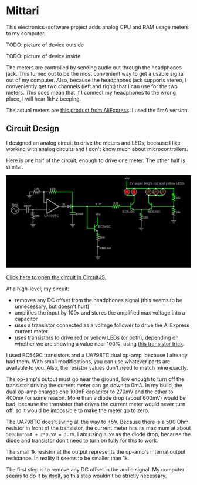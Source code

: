 # Mittari

This electronics+software project adds analog CPU and RAM usage meters to my computer.

TODO: picture of device outside

TODO: picture of device inside

The meters are controlled by sending audio out through the headphones jack.
This turned out to be the most convenient way to get a usable signal out of my computer.
Also, because the headphones jack supports stereo,
I conveniently get two channels (left and right) that I can use for the two meters.
This does mean that if I connect my headphones to the wrong place,
I will hear 1kHz beeping.

The actual meters are [this product from AliExpress](https://www.aliexpress.com/item/1005004735059319.html).
I used the 5mA version.


## Circuit Design

I designed an analog circuit to drive the meters and LEDs,
because I like working with analog circuits
and I don't know much about microcontrollers.

Here is one half of the circuit, enough to drive one meter.
The other half is similar.

![circuit diagram](circuit.png)

[Click here to open the circuit in CircuitJS.](https://www.falstad.com/circuit/circuitjs.html?ctz=CQAgjCAMB0l3BWEB2aA2MBOZAOBaFkAmbSQkBSCkAFgGYKBTAWjDACgAlEZuo8ZGh5oaAoVQhh4UWHRpIqi6AnYBjHnzHghYQVHCx4R43DAtkPGPDSZItsHWR06aRy4WGOAJ21awQoiJRKnx4dgBzX0DRfxAgxSh2AEMQEW0JGhi0KhxaaGDwExlIOhKcZGIaIhsRBAdLWCD5PDAabHlIHDoEBikjdgB3VJi9WN1xdh80zB1MkBn9MBx+qdEFqnXwZcgI-U22fkVB4fA56Ymh1rWdTH519gATdOesfn8qfgfGADMkgFcADYAFzU4FuL3B0UW5hAdFgNneYDqRDkSNwxUgHEirziQTB-Hi+h2l3B73x8wu5LJRHwzx2QLitJpQlKomZix4YGgmFKXUwOBo5QIAsCMlcIjkPTgmBoaC6QkoVC+v0BIO4rLiNCoGpxCS11ASMBUPg1RGIsMgoj4CUV7Ec2stsKIDqtcvARN2GpcuS9Ao9Q3Z1KZtOJjJ02VhCDeEaIXFommW8f4mj1ISJMhUDJoYwjsqyCQgzBg9BlMzQBFciuzYrlaCIOEw-KWkCCbAocBAyv+wPY-n4UdyiYH4DABM7P27QOYAMYTwgMHExQ4DJEEgjw7JEgaeEgTgcSKCCAQbVyRtsLf5RFeyFlOH7Ha7quOea0bR0elDb60G4-k1oC3Gf8An1CRnV2L9CQgkNEiGF9Ey-RNPwWId6xARC-2zcNtSjOk0OdHY+woCMhwjA44nHFVgWnWd3QXIlYA4QiEHBIdSVHcjHyomc5zFejMWODd2NCEdDgE0ihLY0ShmY-gSJyI5pOIkJUPQ6TUKuCh1PYgi61oNJ4LSMjPgnVVqJ4w0GN7XT6FkqgbJEjiTK4mj5z4jhYITOz9IUpMHJfMjP0M9j-LmUMZLQqhVwixIfDJOK5k3Qo4D-KLEyixKkTCVY10i-VnVPLYwkiKL8uGD48SOAAPWgzgYOULHLWhwCQIgADUAB0AGdOr+AAHRgvC6gAjLwAEtwgACyBLqvFnLqkgAOweLqAE9GABAEAHsBi6gAZABRAARTr2Gqgg4kgHRSguzAmqREAAFUAEFkH5AAVABhU6LRa49YQwRkLBiJAACEPuPTAvuq7M3gbPTchxYGQDBiGoc0mI4YQRNEea5HwbaL7Nv0ArRxIbV8hwfwqkoGUbF3RqrFMfQFFhU5WdFcrYXYImsDQxZun8W7GcxJcSmwUpnDIHldIgN5broO0CoAMVcpQyE5EBWs24EknCRh2CAA)

At a high-level, my circuit:
- removes any DC offset from the headphones signal (this seems to be unnecessary, but doesn't hurt)
- amplifies the input by 100x and stores the amplified max voltage into a capacitor
- uses a transistor connected as a voltage follower to drive the AliExpress current meter
- uses transistors to drive red or yellow LEDs (or both),
    depending on whether we are showing a value near 100%,
    using [this transistor trick](https://electronics.stackexchange.com/q/164068).

I used BC549C transistors and a UA798TC dual op-amp,
because I already had them.
With small modifications, you can use whatever parts are available to you.
Also, the resistor values don't need to match mine exactly.

The op-amp's output must go near the ground,
low enough to turn off the transistor driving the current meter can go down to 0mA.
In my build, the dual op-amp charges one 100nF capacitor to 270mV and the other to 400mV for some reason.
More than a diode drop (about 600mV) would be bad,
because the transistor that drives the current meter would never turn off,
so it would be impossible to make the meter go to zero.

The UA798TC does't swing all the way to +5V.
Because there is a 500 Ohm resistor in front of the transistor,
the current meter hits its maximum at about `500ohm*5mA + 2*0.5V = 3.7V`.
I am using `0.5V` as the diode drop,
because the diode and transistor don't need to turn on fully for this to work.

The small 1k resistor at the output represents the op-amp's internal output resistance.
In reality it seems to be smaller than 1k.

The first step is to remove any DC offset in the audio signal.
My computer seems to do it by itself, so this step wouldn't be strictly necessary.
